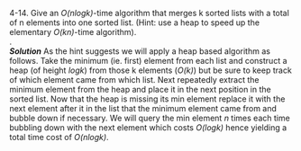 4-14. Give an *O(nlogk)*-time algorithm that merges k sorted lists with a total of n elements into one sorted list. (Hint: use a heap to speed up the elementary *O(kn)*-time algorithm).  
.  
***Solution***
As the hint suggests we will apply a heap based algorithm as follows. Take the minimum (ie. first) element from each list and construct a heap (of height *logk*) from those
k elements (*O(k)*) but be sure to keep track of which element came from which list. Next repeatedly extract the minimum element from the heap
and place it in the next position in the sorted list. Now that the heap is missing its min element replace it with the next element
after it in the list that the minimum element came from and bubble down if necessary. We will query the min element *n* times each time 
bubbling down with the next element which costs *O(logk)* hence yielding a total time cost of *O(nlogk)*.  
